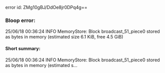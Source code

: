 error id: ZMg10gBJ/DdOe8jr0DPq4g==
### Bloop error:

25/06/18 00:36:24 INFO MemoryStore: Block broadcast_51_piece0 stored as bytes in memory (estimated size 6.1 KiB, free 4.5 GiB)
#### Short summary: 

25/06/18 00:36:24 INFO MemoryStore: Block broadcast_51_piece0 stored as bytes in memory (estimated s...